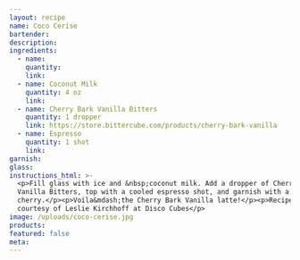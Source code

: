 ```yaml
---
layout: recipe
name: Coco Cerise
bartender:
description:
ingredients:
  - name:
    quantity:
    link:
  - name: Coconut Milk
    quantity: 4 oz
    link:
  - name: Cherry Bark Vanilla Bitters
    quantity: 1 dropper
    link: https://store.bittercube.com/products/cherry-bark-vanilla
  - name: Espresso
    quantity: 1 shot
    link:
garnish:
glass:
instructions_html: >-
  <p>Fill glass with ice and &nbsp;coconut milk. Add a dropper of Cherry Bark
  Vanilla Bitters, top with a cooled espresso shot, and garnish with a
  cherry.</p><p>Voila&mdash;the Cherry Bark Vanilla latte!⁠</p><p>Recipe
  courtesy of Leslie Kirchhoff at Disco Cubes</p>
image: /uploads/coco-cerise.jpg
products:
featured: false
meta:
---
```

